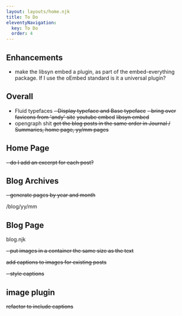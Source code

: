 ```yaml
---
layout: layouts/home.njk
title: To Do
eleventyNavigation:
  key: To Do
  order: 4
---
```


## Enhancements
- make the libsyn embed a plugin, as part of the embed-everything package.  If I use the oEmbed standard is it a universal plugin?


## Overall

- Fluid typefaces
~~- Display typeface and Base typeface~~
~~- bring over favicons from 'andy' site~~
~~youtube embed~~
~~libsyn embed~~
- opengraph shit
~~get the blog posts in the same order in Journal / Summaries, home page, yy/mm pages~~

## Home Page

~~- do I add an excerpt for each post?~~
  
## Blog Archives
~~- generate pages by year and month~~

/blog/yy/mm

## Blog Page
blog.njk

~~- put images in a container the same size as the text~~

~~add captions to images for existing posts~~

 ~~- style captions~~
  
## image plugin

~~refactor to include captions~~


    